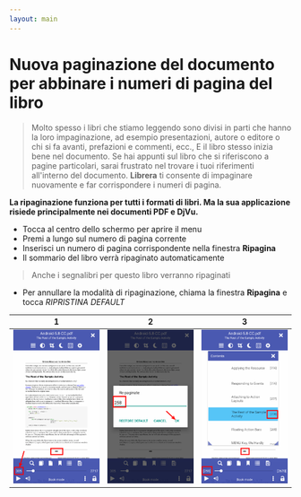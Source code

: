 ```yaml
---
layout: main
---
```


# Nuova paginazione del documento per abbinare i numeri di pagina del libro

> Molto spesso i libri che stiamo leggendo sono divisi in parti che hanno la loro impaginazione, ad esempio presentazioni, autore o editore o chi si fa avanti, prefazioni e commenti, ecc., E il libro stesso inizia bene nel documento. Se hai appunti sul libro che si riferiscono a pagine particolari, sarai frustrato nel trovare i tuoi riferimenti all'interno del documento. **Librera** ti consente di impaginare nuovamente e far corrispondere i numeri di pagina.

**La ripaginazione funziona per tutti i formati di libri. Ma la sua applicazione risiede principalmente nei documenti PDF e DjVu.**

* Tocca al centro dello schermo per aprire il menu
* Premi a lungo sul numero di pagina corrente
* Inserisci un numero di pagina corrispondente nella finestra **Ripagina**
* Il sommario del libro verrà ripaginato automaticamente

> Anche i segnalibri per questo libro verranno ripaginati

* Per annullare la modalità di ripaginazione, chiama la finestra **Ripagina** e tocca _RIPRISTINA DEFAULT_

|1|2|3|
|-|-|-|
|![](1.png)|![](2.png)|![](3.png)|
